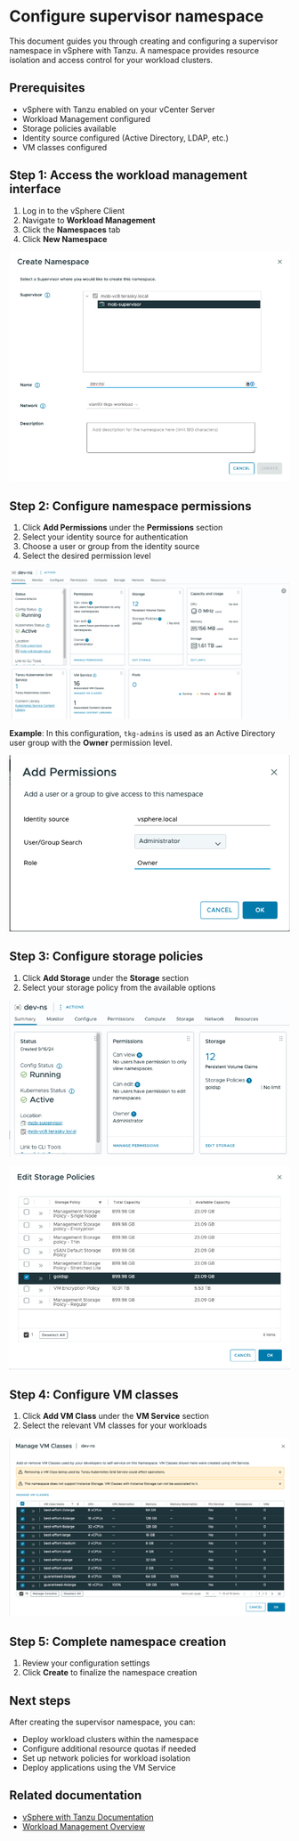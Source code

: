 # Configure supervisor namespace

This document guides you through creating and configuring a supervisor namespace in vSphere with Tanzu. A namespace provides resource isolation and access control for your workload clusters.

## Prerequisites

- vSphere with Tanzu enabled on your vCenter Server
- Workload Management configured
- Storage policies available
- Identity source configured (Active Directory, LDAP, etc.)
- VM classes configured

## Step 1: Access the workload management interface

1. Log in to the vSphere Client
2. Navigate to **Workload Management**
3. Click the **Namespaces** tab
4. Click **New Namespace**

![Create new namespace](namespace-img/13.png)

## Step 2: Configure namespace permissions

1. Click **Add Permissions** under the **Permissions** section
2. Select your identity source for authentication
3. Choose a user or group from the identity source
4. Select the desired permission level

![Add permissions](namespace-img/14.png)

**Example**: In this configuration, `tkg-admins` is used as an Active Directory user group with the **Owner** permission level.

![Permission configuration](namespace-img/15.png)

## Step 3: Configure storage policies

1. Click **Add Storage** under the **Storage** section
2. Select your storage policy from the available options

![Add storage policy](namespace-img/16.png)

![Storage policy selection](namespace-img/17.png)

## Step 4: Configure VM classes

1. Click **Add VM Class** under the **VM Service** section
2. Select the relevant VM classes for your workloads

![Add VM class](namespace-img/18.png)

## Step 5: Complete namespace creation

1. Review your configuration settings
2. Click **Create** to finalize the namespace creation

## Next steps

After creating the supervisor namespace, you can:

- Deploy workload clusters within the namespace
- Configure additional resource quotas if needed
- Set up network policies for workload isolation
- Deploy applications using the VM Service

## Related documentation

- [vSphere with Tanzu Documentation](https://docs.vmware.com/en/VMware-vSphere/8.0/vsphere-with-tanzu/GUID-index.html)
- [Workload Management Overview](https://docs.vmware.com/en/VMware-vSphere/8.0/vsphere-with-tanzu/GUID-workload-management-overview.html)
